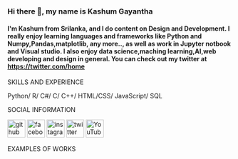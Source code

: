 ### Hi there 👋, my name is Kashum Gayantha

#### I'm Kashum from Srilanka, and I do content on Design and Development. I really enjoy learning languages and frameworks like Python and Numpy,Pandas,matplotlib, any more.., as well as work in Jupyter notbook and Visual studio. I also enjoy data science,maching learning,AI,web developing and design in general. You can check out my twitter at https://twitter.com/home

SKILLS AND EXPERIENCE

Python/ R/ C#/ C/ C++/ HTML/CSS/ JavaScript/ SQL


SOCIAL INFORMATION

[<img src='https://cdn.jsdelivr.net/npm/simple-icons@3.0.1/icons/github.svg' alt='github' height='40'>](https://github.com/Kashum32-sys)  [<img src='https://cdn.jsdelivr.net/npm/simple-icons@3.0.1/icons/facebook.svg' alt='facebook' height='40'>](https://www.facebook.com/Kashum32)  [<img src='https://cdn.jsdelivr.net/npm/simple-icons@3.0.1/icons/instagram.svg' alt='instagram' height='40'>](https://www.instagram.com/Kashum32/)  [<img src='https://cdn.jsdelivr.net/npm/simple-icons@3.0.1/icons/twitter.svg' alt='twitter' height='40'>](https://twitter.com/Kashum32)  [<img src='https://cdn.jsdelivr.net/npm/simple-icons@3.0.1/icons/youtube.svg' alt='YouTube' height='40'>](https://www.youtube.com/channel/https://www.youtube.com/channel/UCjWcGlZRruRWHwjzJxtx6MQ)  

EXAMPLES OF WORKS









